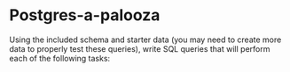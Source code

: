 # Postgres-a-palooza

Using the included schema and starter data (you may need to create more data to properly test these queries), write SQL queries that will perform each of the following tasks:
